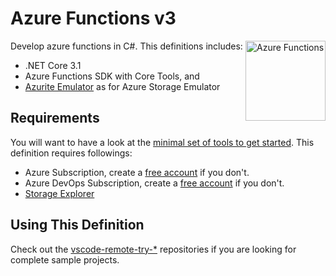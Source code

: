 # Azure Functions v3
[<img align="right" alt="Azure Functions" width="128rem" src="https://raw.githubusercontent.com/Azure/azure-functions-core-tools/master/src/Azure.Functions.Cli/npm/assets/azure-functions-logo-color-raster.png" />][az-funcs-docs]

Develop azure functions in C#. This definitions includes:
- .NET Core 3.1
- Azure Functions SDK with Core Tools, and
- [Azurite Emulator][azurite-docs] as for Azure Storage Emulator

## Requirements
You will want to have a look at the [minimal set of tools to get started][devcontainers-requirements]. This definition requires followings:
- Azure Subscription, create a [free account][ms-azure-signup] if you don't.
- Azure DevOps Subscription, create a [free account][ms-azure-devops-signup] if you don't.
- [Storage Explorer][download-azure-storage-explorer]

## Using This Definition
Check out the [vscode-remote-try-*][vscode-remote-try-search-query] repositories if you are looking for complete sample projects.

[az-funcs-docs]: https://docs.microsoft.com/en-us/azure/azure-functions/create-first-function-cli-csharp?tabs=azure-cli%2Cbrowser
[azurite-docs]: https://docs.microsoft.com/en-us/azure/storage/common/storage-use-azurite#install-and-run-the-azurite-docker-image
[devcontainers-requirements]: ../README.md
[ms-azure-signup]: https://
[ms-azure-devops-signup]: https://
[download-azure-storage-explorer]: https://
[vscode-remote-try-search-query]: https://
